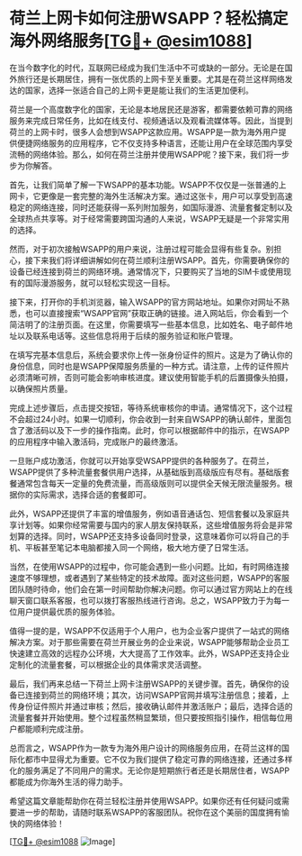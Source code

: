 # 荷兰上网卡如何注册WSAPP？轻松搞定海外网络服务[[TG💪+ @esim1088](https://t.me/s/esim1088)]

在当今数字化的时代，互联网已经成为我们生活中不可或缺的一部分。无论是在国外旅行还是长期居住，拥有一张优质的上网卡至关重要。尤其是在荷兰这样网络发达的国家，选择一张适合自己的上网卡更是能让我们的生活更加便利。

荷兰是一个高度数字化的国家，无论是本地居民还是游客，都需要依赖可靠的网络服务来完成日常任务，比如在线支付、视频通话以及观看流媒体等。因此，当提到荷兰的上网卡时，很多人会想到WSAPP这款应用。WSAPP是一款为海外用户提供便捷网络服务的应用程序，它不仅支持多种语言，还能让用户在全球范围内享受流畅的网络体验。那么，如何在荷兰注册并使用WSAPP呢？接下来，我们将一步步为你解答。

首先，让我们简单了解一下WSAPP的基本功能。WSAPP不仅仅是一张普通的上网卡，它更像是一套完整的海外生活解决方案。通过这张卡，用户可以享受到高速稳定的网络连接，同时还能获得一系列附加服务，如国际漫游、流量套餐定制以及全球热点共享等。对于经常需要跨国沟通的人来说，WSAPP无疑是一个非常实用的选择。

然而，对于初次接触WSAPP的用户来说，注册过程可能会显得有些复杂。别担心，接下来我们将详细讲解如何在荷兰顺利注册WSAPP。首先，你需要确保你的设备已经连接到荷兰的网络环境。通常情况下，只要购买了当地的SIM卡或使用现有的国际漫游服务，就可以轻松实现这一目标。

接下来，打开你的手机浏览器，输入WSAPP的官方网站地址。如果你对网址不熟悉，也可以直接搜索“WSAPP官网”获取正确的链接。进入网站后，你会看到一个简洁明了的注册页面。在这里，你需要填写一些基本信息，比如姓名、电子邮件地址以及联系电话等。这些信息将用于后续的服务验证和账户管理。

在填写完基本信息后，系统会要求你上传一张身份证件的照片。这是为了确认你的身份信息，同时也是WSAPP保障服务质量的一种方式。请注意，上传的证件照片必须清晰可辨，否则可能会影响审核进度。建议使用智能手机的后置摄像头拍摄，以确保照片质量。

完成上述步骤后，点击提交按钮，等待系统审核你的申请。通常情况下，这个过程不会超过24小时。如果一切顺利，你会收到一封来自WSAPP的确认邮件，里面包含了激活码以及下一步的操作指南。此时，你可以根据邮件中的指示，在WSAPP的应用程序中输入激活码，完成账户的最终激活。

一旦账户成功激活，你就可以开始享受WSAPP提供的各种服务了。在荷兰，WSAPP提供了多种流量套餐供用户选择，从基础版到高级版应有尽有。基础版套餐通常包含每天一定量的免费流量，而高级版则可以提供全天候无限流量服务。根据你的实际需求，选择合适的套餐即可。

此外，WSAPP还提供了丰富的增值服务，例如语音通话包、短信套餐以及家庭共享计划等。如果你经常需要与国内的家人朋友保持联系，这些增值服务将会是非常划算的选择。同时，WSAPP还支持多设备同时登录，这意味着你可以将自己的手机、平板甚至笔记本电脑都接入同一个网络，极大地方便了日常生活。

当然，在使用WSAPP的过程中，你可能会遇到一些小问题。比如，有时网络连接速度不够理想，或者遇到了某些特定的技术故障。面对这些问题，WSAPP的客服团队随时待命，他们会在第一时间帮助你解决问题。你可以通过官方网站上的在线聊天窗口联系客服，也可以拨打客服热线进行咨询。总之，WSAPP致力于为每一位用户提供最优质的服务体验。

值得一提的是，WSAPP不仅适用于个人用户，也为企业客户提供了一站式的网络解决方案。对于那些需要在荷兰开展业务的企业来说，WSAPP能够帮助企业员工快速建立高效的远程办公环境，大大提高了工作效率。此外，WSAPP还支持企业定制化的流量套餐，可以根据企业的具体需求灵活调整。

最后，我们再来总结一下荷兰上网卡注册WSAPP的关键步骤。首先，确保你的设备已连接到荷兰的网络环境；其次，访问WSAPP官网并填写注册信息；接着，上传身份证件照片并通过审核；然后，接收确认邮件并激活账户；最后，选择合适的流量套餐并开始使用。整个过程虽然稍显繁琐，但只要按照指引操作，相信每位用户都能顺利完成注册。

总而言之，WSAPP作为一款专为海外用户设计的网络服务应用，在荷兰这样的国际化都市中显得尤为重要。它不仅为我们提供了稳定可靠的网络连接，还通过多样化的服务满足了不同用户的需求。无论你是短期旅行者还是长期居住者，WSAPP都能成为你海外生活的得力助手。

希望这篇文章能帮助你在荷兰轻松注册并使用WSAPP。如果你还有任何疑问或需要进一步的帮助，请随时联系WSAPP的客服团队。祝你在这个美丽的国度拥有愉快的网络体验！

[[TG💪+ @esim1088](https://t.me/s/esim1088) ![Image](https://i.postimg.cc/4NQfJmqS/Snipaste-2025-05-13-00-14-12.png)]